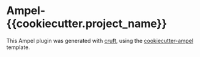 # Ampel-{{cookiecutter.project_name}}

This Ampel plugin was generated with [cruft](https://cruft.github.io/cruft), using the [cookiecutter-ampel](https://github.com/AmpelAstro/cookiecutter-ampel) template.
